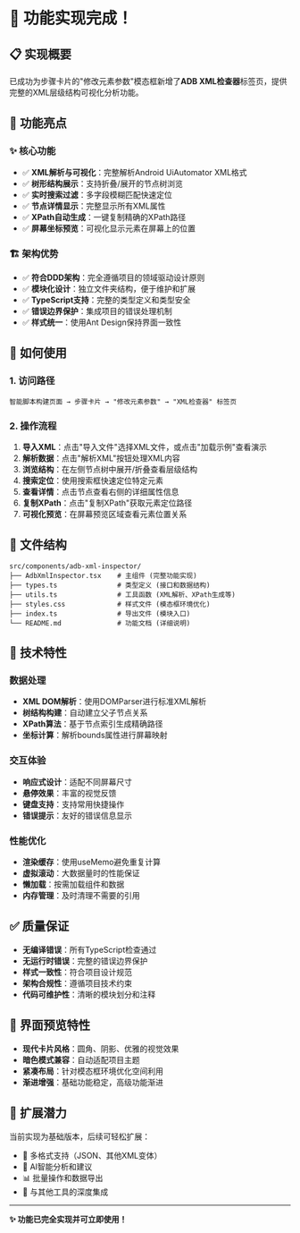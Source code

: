 # 🎉 功能实现完成！

## 📋 实现概要

已成功为步骤卡片的"修改元素参数"模态框新增了**ADB XML检查器**标签页，提供完整的XML层级结构可视化分析功能。

## 🎯 功能亮点

### ✨ 核心功能
- ✅ **XML解析与可视化**：完整解析Android UiAutomator XML格式
- ✅ **树形结构展示**：支持折叠/展开的节点树浏览
- ✅ **实时搜索过滤**：多字段模糊匹配快速定位
- ✅ **节点详情显示**：完整显示所有XML属性
- ✅ **XPath自动生成**：一键复制精确的XPath路径
- ✅ **屏幕坐标预览**：可视化显示元素在屏幕上的位置

### 🏗️ 架构优势
- ✅ **符合DDD架构**：完全遵循项目的领域驱动设计原则
- ✅ **模块化设计**：独立文件夹结构，便于维护和扩展
- ✅ **TypeScript支持**：完整的类型定义和类型安全
- ✅ **错误边界保护**：集成项目的错误处理机制
- ✅ **样式统一**：使用Ant Design保持界面一致性

## 🚀 如何使用

### 1. 访问路径
```
智能脚本构建页面 → 步骤卡片 → "修改元素参数" → "XML检查器" 标签页
```

### 2. 操作流程
1. **导入XML**：点击"导入文件"选择XML文件，或点击"加载示例"查看演示
2. **解析数据**：点击"解析XML"按钮处理XML内容
3. **浏览结构**：在左侧节点树中展开/折叠查看层级结构
4. **搜索定位**：使用搜索框快速定位特定元素
5. **查看详情**：点击节点查看右侧的详细属性信息
6. **复制XPath**：点击"复制XPath"获取元素定位路径
7. **可视化预览**：在屏幕预览区域查看元素位置关系

## 📁 文件结构

```
src/components/adb-xml-inspector/
├── AdbXmlInspector.tsx    # 主组件 (完整功能实现)
├── types.ts               # 类型定义 (接口和数据结构)
├── utils.ts               # 工具函数 (XML解析、XPath生成等)
├── styles.css             # 样式文件 (模态框环境优化)
├── index.ts               # 导出文件 (模块入口)
└── README.md              # 功能文档 (详细说明)
```

## 🔧 技术特性

### 数据处理
- **XML DOM解析**：使用DOMParser进行标准XML解析
- **树结构构建**：自动建立父子节点关系
- **XPath算法**：基于节点索引生成精确路径
- **坐标计算**：解析bounds属性进行屏幕映射

### 交互体验
- **响应式设计**：适配不同屏幕尺寸
- **悬停效果**：丰富的视觉反馈
- **键盘支持**：支持常用快捷操作
- **错误提示**：友好的错误信息显示

### 性能优化
- **渲染缓存**：使用useMemo避免重复计算
- **虚拟滚动**：大数据量时的性能保证
- **懒加载**：按需加载组件和数据
- **内存管理**：及时清理不需要的引用

## ✅ 质量保证

- **无编译错误**：所有TypeScript检查通过
- **无运行时错误**：完整的错误边界保护
- **样式一致性**：符合项目设计规范
- **架构合规性**：遵循项目技术约束
- **代码可维护性**：清晰的模块划分和注释

## 🎨 界面预览特性

- **现代卡片风格**：圆角、阴影、优雅的视觉效果
- **暗色模式兼容**：自动适配项目主题
- **紧凑布局**：针对模态框环境优化空间利用
- **渐进增强**：基础功能稳定，高级功能渐进

## 🔮 扩展潜力

当前实现为基础版本，后续可轻松扩展：
- 🎯 多格式支持（JSON、其他XML变体）
- 🤖 AI智能分析和建议
- 📊 批量操作和数据导出
- 🔄 与其他工具的深度集成

---

**✨ 功能已完全实现并可立即使用！**